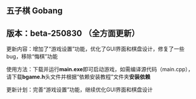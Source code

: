 ## 五子棋 Gobang

## 版本：beta-250830 （全方面更新）

更新内容：增加了“游戏设置”功能，优化了GUI界面和棋盘设计，修复了一些bug，移除“悔棋”功能

使用方法：下载并运行**main.exe**即可启动游戏，如需编译源代码（main.cpp），请下载**bgame.h**头文件并根据“依赖安装教程”文件夹**安装依赖**

更新计划：完善“游戏设置”功能，继续优化GUI界面和棋盘设计
